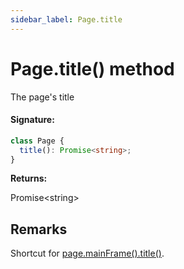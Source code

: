 ```yaml
---
sidebar_label: Page.title
---
```


# Page.title() method

The page's title

#### Signature:

```typescript
class Page {
  title(): Promise<string>;
}
```

**Returns:**

Promise&lt;string&gt;

## Remarks

Shortcut for [page.mainFrame().title()](./puppeteer.frame.title.md).
